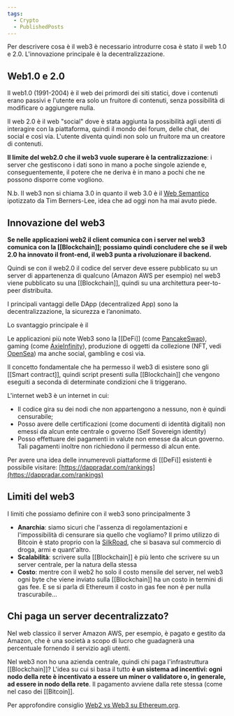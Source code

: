 ```yaml
---
tags:
  - Crypto
  - PublishedPosts
---
```



Per descrivere cosa è il web3 è necessario introdurre cosa è stato il web 1.0 e 2.0. L'innovazione principale è la decentralizzazione.

## Web1.0 e 2.0

Il web1.0 (1991-2004) è il web dei primordi dei siti statici, dove i contenuti erano passivi e l'utente era solo un fruitore di contenuti, senza possibilità di modificare o aggiungere nulla.

Il web 2.0 è il web "social" dove è stata aggiunta la possibilità agli utenti di interagire con la piattaforma, quindi il mondo dei forum, delle chat, dei social e così via. L'utente diventa quindi non solo un fruitore ma un creatore di contenuti.

**Il limite del web2.0 che il web3 vuole superare è la centralizzazione**: i server che gestiscono i dati sono in mano a poche singole aziende e, conseguentemente, il potere che ne deriva è in mano a pochi che ne possono disporre come vogliono.

N.b. Il web3 non si chiama 3.0 in quanto il web 3.0 è il [Web Semantico](https://it.wikipedia.org/wiki/Web_semantico) ipotizzato da Tim Berners-Lee, idea che ad oggi non ha mai avuto piede.

## Innovazione del web3

**Se nelle applicazioni web2 il client comunica con i server nel web3 comunica con la [[Blockchain]]; possiamo quindi concludere che se il web 2.0 ha innovato il front-end, il web3 punta a rivoluzionare il backend.**

Quindi se con il web2.0 il codice del server deve essere pubblicato su un server di appartenenza di qualcuno (Amazon AWS per esempio) nel web3 viene pubblicato su una [[Blockchain]], quindi su una architettura peer-to-peer distribuita.

I principali vantaggi delle DApp (decentralized App) sono la decentralizzazione, la sicurezza e l’anonimato.

Lo svantaggio principale è il

Le applicazioni più note Web3 sono la [[DeFi]] (come [PancakeSwap](https://pancakeswap.finance/)), gaming (come [AxieInfinity](https://axieinfinity.com/)), produzione di oggetti da collezione (NFT, vedi [OpenSea](https://opensea.io/)) ma anche social, gambling e così via.

Il concetto fondamentale che ha permesso il web3 di esistere sono gli [[Smart contract]], quindi script presenti sulla [[Blockchain]] che vengono eseguiti a seconda di determinate condizioni che li triggerano.

L'internet web3 è un internet in cui:

- Il codice gira su dei nodi che non appartengono a nessuno, non è quindi censurabile;
- Posso avere delle certificazioni (come documenti di identità digitali) non emessi da alcun ente centrale o governo (Self Sovereign identity)
- Posso effettuare dei pagamenti in valute non emesse da alcun governo. Tali pagamenti inoltre non richiedono il permesso di alcun ente.

Per avere una idea delle innumerevoli piattaforme di [[DeFi]] esistenti è possibile visitare: [https://dappradar.com/rankings](https://dappradar.com/rankings)

## Limiti del web3

I limiti che possiamo definire con il web3 sono principalmente 3

- **Anarchia**: siamo sicuri che l'assenza di regolamentazioni e l'impossibilità di censurare sia quello che vogliamo? Il primo utilizzo di Bitcoin è stato proprio con la [SilkRoad](https://it.wikipedia.org/wiki/Silk_Road), che si basava sul commercio di droga, armi e quant'altro.
- **Scalabilità**: scrivere sulla [[Blockchain]] è più lento che scrivere su un server centrale, per la natura della stessa
- **Costo**: mentre con il web2 ho solo il costo mensile del server, nel web3 ogni byte che viene inviato sulla [[Blockchain]] ha un costo in termini di gas fee. E se si parla di Ethereum il costo in gas fee non è per nulla trascurabile…

## Chi paga un server decentralizzato?

Nel web classico il server Amazon AWS, per esempio, è pagato e gestito da Amazon, che è una società a scopo di lucro che guadagnerà una percentuale fornendo il servizio agli utenti.

Nel web3 non ho una azienda centrale, quindi chi paga l'infrastruttura [[Blockchain]]? L'idea su cui si basa il tutto **è un sistema ad incentivi: ogni nodo della rete è incentivato a essere un miner o validatore o, in generale, ad essere in nodo della rete**. Il pagamento avviene dalla rete stessa (come nel caso dei [[Bitcoin]].

Per approfondire consiglio [Web2 vs Web3 su Ethereum.org](https://ethereum.org/en/developers/docs/web2-vs-web3/).
